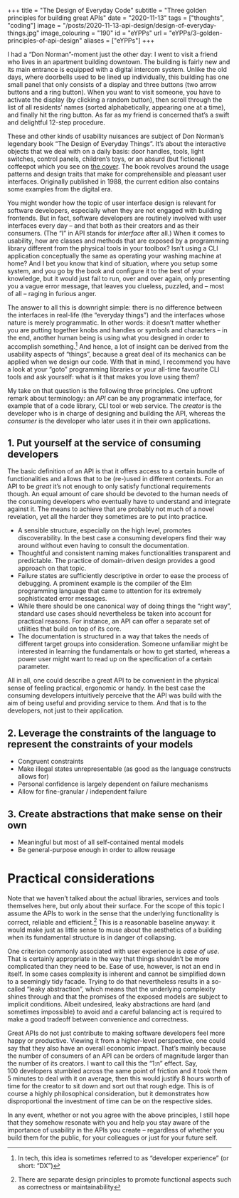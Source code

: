 +++
title = "The Design of Everyday Code"
subtitle = "Three golden principles for building great APIs"
date = "2020-11-13"
tags = ["thoughts", "coding"]
image = "/posts/2020-11-13-api-design/design-of-everyday-things.jpg"
image_colouring = "190"
id = "eYPPs"
url = "eYPPs/3-golden-principles-of-api-design"
aliases = ["eYPPs"]
+++

I had a “Don Norman”-moment just the other day: I went to visit a friend who lives in an apartment building downtown. The building is fairly new and its main entrance is equipped with a digital intercom system. Unlike the old days, where doorbells used to be lined up individually, this building has one small panel that only consists of a display and three buttons (two arrow buttons and a ring button). When you want to visit someone, you have to activate the display (by clicking a random button), then scroll through the list of all residents’ names (sorted alphabetically, appearing one at a time), and finally hit the ring button. As far as my friend is concerned that’s a swift and delightful 12-step procedure.

These and other kinds of usability nuisances are subject of Don Norman’s legendary book “The Design of Everyday Things”. It’s about the interactive objects that we deal with on a daily basis: door handles, tools, light switches, control panels, children’s toys, or an absurd (but fictional) coffeepot which you see on [the cover](/posts/2020-11-13-api-design/design-of-everyday-things.jpg). The book revolves around the usage patterns and design traits that make for comprehensible and pleasant user interfaces. Originally published in 1988, the current edition also contains some examples from the digital era.

You might wonder how the topic of user interface design is relevant for software developers, especially when they are not engaged with building frontends. But in fact, software developers are routinely involved with user interfaces every day – and that both as their creators and as their consumers. (The “I” in API stands for *interface* after all.) When it comes to usability, how are classes and methods that are exposed by a programming library different from the physical tools in your toolbox? Isn’t using a CLI application conceptually the same as operating your washing machine at home? And I bet you know that kind of situation, where you setup some system, and you go by the book and configure it to the best of your knowledge, but it would just fail to run, over and over again, only presenting you a vague error message, that leaves you clueless, puzzled, and – most of all – raging in furious anger.

The answer to all this is downright simple: there is no difference between the interfaces in real-life (the “everyday things”) and the interfaces whose nature is merely programmatic. In other words: it doesn’t matter whether you are putting together knobs and handles or symbols and characters – in the end, another human being is using what you designed in order to accomplish something.[^1] And hence, a lot of insight can be derived from the usability aspects of “things”, because a great deal of its mechanics can be applied when we design our code. With that in mind, I recommend you have a look at your “goto” programming libraries or your all-time favourite CLI tools and ask yourself: what is it that makes you love using them?

My take on that question is the following three principles. One upfront remark about terminology: an *API* can be any programmatic interface, for example that of a code library, CLI tool or web service. The *creator* is the developer who is in charge of designing and building the API, whereas the *consumer* is the developer who later uses it in their own applications.

## 1. Put yourself at the service of consuming developers

The basic definition of an API is that it offers access to a certain bundle of functionalities and allows that to be (re-)used in different contexts. For an API to be *great* it’s not enough to only satisfy functional requirements though. An equal amount of care should be devoted to the human needs of the consuming developers who eventually have to understand and integrate against it. The means to achieve that are probably not much of a novel revelation, yet all the harder they sometimes are to put into practice.

- A sensible structure, especially on the high level, promotes discoverability. In the best case a consuming developers find their way around without even having to consult the documentation.
- Thoughtful and consistent naming makes functionalities transparent and predictable. The practice of domain-driven design provides a good approach on that topic.
- Failure states are sufficiently descriptive in order to ease the process of debugging. A prominent example is the compiler of the Elm programming language that came to attention for its extremely sophisticated error messages.
- While there should be one canonical way of doing things the “right way”, standard use cases should nevertheless be taken into account for practical reasons. For instance, an API can offer a separate set of utilities that build on top of its core.
- The documentation is structured in a way that takes the needs of different target groups into consideration. Someone unfamiliar might be interested in learning the fundamentals or how to get started, whereas a power user might want to read up on the specification of a certain parameter.

All in all, one could describe a great API to be convenient in the physical sense of feeling practical, ergonomic or handy. In the best case the consuming developers intuitively perceive that the API was build with the aim of being useful and providing service to them. And that is to the developers, not just to their application.

## 2. Leverage the constraints of the language to represent the constraints of your models

- Congruent constraints
- Make illegal states unrepresentable (as good as the language constructs allows for)
- Personal confidence is largely dependent on failure mechanisms
- Allow for fine-granular / independent failure

## 3. Create abstractions that make sense on their own

- Meaningful but most of all self-contained mental models
- Be general-purpose enough in order to allow reusage


# Practical considerations

Note that we haven’t talked about the actual libraries, services and tools themselves here, but only about their surface. For the scope of this topic I assume the APIs to work in the sense that the underlying functionality is correct, reliable and efficient.[^2] This is a reasonable baseline anyway: it would make just as little sense to muse about the aesthetics of a building when its fundamental structure is in danger of collapsing.

One criterion commonly associated with user experience is *ease of use*. That is certainly appropriate in the way that things shouldn’t be more complicated than they need to be. Ease of use, however, is not an end in itself. In some cases complexity is inherent and cannot be simplified down to a seemingly tidy facade. Trying to do that nevertheless results in a so-called “leaky abstraction”, which means that the underlying complexity shines through and that the promises of the exposed models are subject to implicit conditions. Albeit undesired, leaky abstractions are hard (and sometimes impossible) to avoid and a careful balancing act is required to make a good tradeoff between convenience and correctness.

Great APIs do not just contribute to making software developers feel more happy or productive. Viewing it from a higher-level perspective, one could say that they also have an overall economic impact. That’s mainly because the number of consumers of an API can be orders of magnitude larger than the number of its creators. I want to call this the “1:n” effect. Say, 100 developers stumbled across the same point of friction and it took them 5 minutes to deal with it on average, then this would justify 8 hours worth of time for the creator to sit down and sort out that rough edge. This is of course a highly philosophical consideration, but it demonstrates how disproportional the investment of time can be on the respective sides.

In any event, whether or not you agree with the above principles, I still hope that they somehow resonate with you and help you stay aware of the importance of usability in the APIs you create – regardless of whether you build them for the public, for your colleagues or just for your future self.


[^1]: In tech, this idea is sometimes referred to as “developer experience” (or short: “DX”)

[^2]: There are separate design principles to promote functional aspects such as correctness or maintainability
